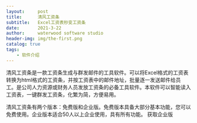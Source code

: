 ```yaml
---
layout:     post
title:      清风工资条
subtitle:   Excel工资表秒变工资条
date:       2021-3-22
author:     waterwood software studio
header-img: img/the-first.png
catalog: true
tags:
    - 软件介绍
---
```



清风工资条是一款工资条生成与群发邮件的工具软件。可以将Excel格式的工资表转换为html格式的工资条，并按工资表中的邮件地址，批量逐一发送邮件给员工。是公司人力资源或财务人员发放工资条的必备工具软件。本软件可以智能读入工资表，一键群发工资条，化繁为简，方便易用。

清风工资条有两个版本：免费版和企业版。免费版本具备大部分基本功能，您可以免费使用。企业版本适合50人以上企业使用，具有所有功能。 获取企业版
